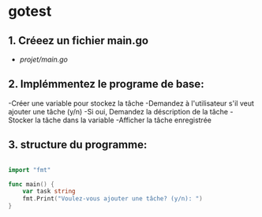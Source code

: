 # gotest
## 1. Créeez un fichier main.go
* *projet/main.go*

## 2. Implémmentez le programe de base:

-Créer une variable pour stockez la tâche
-Demandez à l'utilisateur s'il veut ajouter une tâche (y/n)
-Si oui, Demandez la déscription de la tâche
-Stocker la tâche dans la variable
-Afficher la tâche enregistrée

## 3. structure du programme:

```go

import "fmt"

func main() { 
    var task string
    fmt.Print("Voulez-vous ajouter une tâche? (y/n): ")
}
```
